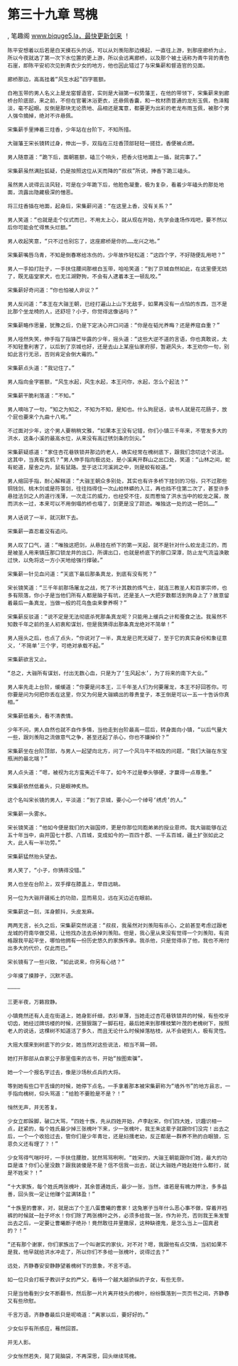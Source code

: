 # 第三十九章 骂槐
, 笔趣阁 www.biquge5.la，最快更新剑来 ！

    陈平安想着以后若是白天摸石头的话，可以从刘羡阳那边摸起，一直往上游，到那座廊桥为止，所以今夜就选了第一次下水位置的更上游，所以会远离廊桥，以及那个被土话称为青牛背的青色石崖，即陈平安初次见到青衣少女的地方，他也因此错过了与宋集薪和督造官的见面。

    廊桥那边，高高挂着“风生水起”四字匾额。

    白袍玉带的男人名义上是龙窑督造官，实则是大骊第一权势藩王，在他的带领下，宋集薪来到廊桥台阶底部，来之前，不但在官署沐浴更衣，还悬佩香囊，和一枚材质普通的龙形玉佩，色泽黯淡，毫不起眼。反倒是那块无论质地、品相还是寓意，都要更为出彩的老龙布雨玉佩，被那个男人强令摘掉，绝对不许悬佩。

    宋集薪手里捧着三炷香，少年站在台阶下，不知所措。

    大骊藩王宋长镜转过身，伸出一手，双指在三炷香顶部轻轻一搓捻，香便被点燃。

    男人随意道：“跪下后，面朝匾额，磕三个响头，把香火往地面上一插，就完事了。”

    宋集薪虽然满肚狐疑，仍是按照这位从天而降的“叔叔”所说，捧香下跪三磕头。

    虽然男人说得云淡风轻，可是在少年跪下后，他脸色凝重，极为复杂，看着少年磕头的那处地面，流露出隐藏极深的憎恶。

    将三炷香插在地面，起身后，宋集薪问道：“在这里上香，没有关系？”

    男人笑道：“也就是走个仪式而已，不用太上心，就从现在开始，先学会逢场作戏吧，要不然以后你可能会忙得焦头烂额。”

    男人收起笑意，“只不过也别忘了，这座廊桥是你的……龙兴之地。”

    宋集薪嘴唇乌青，不知是倒春寒给冻伤的，少年故作轻松道：“这四个字，不好随便乱用吧？”

    男人一手拍打肚子，一手扶住腰间那根白玉带，哈哈笑道：“到了京城自然如此，在这里便无妨了，既无庙堂家犬，也无江湖野狗，不会有人逮着本王一顿乱咬。”

    宋集薪好奇问道：“你也怕被人非议？”

    男人反问道：“本王在大骊王朝，已经打遍山上山下无敌手，如果再没有一点怕的东西，岂不是比那个坐龙椅的人，还舒坦？小子，你觉得这像话吗？”

    宋集薪略作思量，犹豫之后，仍是下定决心开口问道：“你是在韬光养晦？还是养寇自重？”

    男人哑然失笑，伸手指了指锋芒毕露的少年，摇头道：“这些大逆不道的言语，你也真敢说，太不知轻重利害了，以后到了京城也好，还是去山上某座仙家府邸，暂避风头，本王劝你一句，别如此言行无忌，否则肯定会倒大霉的。”

    宋集薪点头道：“我记住了。”

    男人指向金字匾额，“风生水起，风生水起，本王问你，水起，怎么个起法？”

    宋集薪干脆利落道：“不知。”

    男人嘀咕了一句，“知之为知之，不知为不知，是知也。什么狗屁话，读书人就是花花肠子，放个屁也要来个九曲十八弯。”

    不过面对少年，这个男人要稍稍文雅，“如果本王没有记错，你们小镇三千年来，不管发多大的洪水，这条小溪的最高水位，从来没有高过锈剑条的剑尖。”

    宋集薪疑惑道：“家住杏花巷铁锁井那边的老人，确实经常在槐树底下，跟我们念叨这个说法。这其中，当真有玄机？”男人伸手指向极远处，是小溪离开群山之出口处，笑道：“山林之间，蛇有蛇道，屋舍之内，鼠有鼠路。至于这江河溪涧之中，则是蛟有蛟道。”

    男人缩回手指，耐心解释道：“大骊王朝众多别处，其实也有许多桥下挂剑的习俗，只不过那些铜钱剑、桃木剑或是符箓剑，往往挡得住一次山蛟林蟒的入江，再也挡不住第二次了，甚至许多悬挂法剑之人的道行浅薄，一次走江的威力，也经受不住，反而惹恼了洪水当中的蛟龙之属，故而洪水一过，本来可以不用倒塌的桥也塌了，剑更是没了踪迹。唯独这一处的这一把剑……”

    男人话说了一半，就沉默下去。

    宋集薪一直忍着没有追问。

    男人叹了口气，道：“唯独这把剑，从悬挂在桥下的第一天起，就不是针对什么蛟龙走江的，而是被圣人用来镇压那口锁龙井的出口，所谓出口，也就是桥底下的那口深潭，防止龙气流溢涣散过快，以免将这一方小天地给强行撑破。”

    宋集薪一针见血问道：“天底下最后那条真龙，到底有没有死？”

    宋长镜笑道：“三千年前那场屠龙之战，死了不计其数的炼气士，就连三教圣人和百家宗师，也多有陨落，你小子是当他们所有人都是脑子有坑，还是圣人一大把岁数都活到狗身上了？故意留着最后一条真龙，当做一般的花鸟鱼虫来豢养啊？”

    宋集薪反驳道：“说不定是无法彻底杀死那条真龙呢？只能用上缓兵之计和蚕食之法。我虽然不知数千年之前的圣人初衷和谋划，但是我猜得出那条真龙绝对不简单！”

    男人摇头之后，也点了点头，“你说对了一半，真龙是已死无疑了，至于它的真实身份和象征意义，‘不简单’三个字，可绝对承载不起。”

    宋集薪欲言又止。

    “总之，大骊所有谋划，付出无数心血，只是为了‘生风起水’，为了将来的南下大业。”

    男人率先走上台阶，缓缓道：“你要是问本王，三千年圣人们为何要屠龙，本王不好回答你。可你要是问为何把你丢在这里，你又为何是大骊嫡出的尊贵皇子，本王倒是可以一五一十告诉你真相。”

    宋集薪低着头，看不清表情。

    少年不问，男人自然也就不自作多情，当他走到台阶最高一层后，转身面向小镇，“以后气量大一些，跟刘羡阳之流做意气之争，甚至还起了杀心，你也不嫌掉价？”

    宋集薪坐在台阶顶部，与男人一起望向北方，问了一个风马牛不相及的问题，“我们大骊在东宝瓶洲的最北端？”

    男人点头道：“嗯，被视为北方蛮夷近千年了。如今不过是拳头够硬，才赢得一点尊重。”

    宋集薪依然低着头，只是眼神炙热。

    这个名叫宋长镜的男人，平淡道：“到了京城，要小心一个绰号‘绣虎’的人。”

    宋集薪一头雾水。

    宋长镜笑道：“他如今便是我们的大骊国师，更是你那位同胞弟弟的授业恩师。我大骊能够在近五十年当中，由开国七十郡、八百城，变成如今的一百四十郡、一千五百城，疆土扩张如此之大，此人有一半功劳。”

    宋集薪猛然抬头望去。

    男人笑了，“小子，你猜得没错。”

    男人也坐在台阶上，双手撑在膝盖上，举目远眺。

    另一位为大骊开疆拓土的功勋，显而易见，远在天边近在眼前。

    宋集薪这一刻，浑身颤抖，头皮发麻。

    两两无言，长久之后，宋集薪突然说道：“叔叔，我虽然对刘羡阳有杀心，之前甚至考虑过跟老龙城的苻南华做交易，让他找办法去杀掉刘羡阳。但是，我心里从来没有觉得一个刘羡阳，有资格跟我平起平坐，哪怕他拥有一份历史悠久的家族传承。我杀他，只是觉得杀了他，我也不用付出多大的代价，仅此而已。”

    宋长镜有了一些兴致，“如此说来，你另有心结？”

    少年摸了摸脖子，沉默不语。

    ————

    三更半夜，万籁寂静。

    小镇竟然还有人走在街道上，她身影纤细，衣衫单薄，当她走过杏花巷铁锁井的时候，有些咬牙切齿，她经过牌坊楼的时候，还狠狠踹了一脚石柱，最后她来到那棵枝繁叶茂的老槐树下，按照老人的说话，这棵树不知道活了多久，而且无论什么时候掉落枯枝，从不会砸到人，极有灵性。

    大摇大摆来到树底下的少女，她当然对这些说法，相当不屑一顾。

    她打开那部从自家公子那里借来的古书，开始“按图索骥”。

    她一个一个报名字过去，像是沙场秋点兵的大将。

    等到她有些口干舌燥的时候，她停下点名，一手拿着那本被宋集薪称为“墙外书”的地方县志，一手指向槐树，仰头骂道：“给脸不要脸是不是？！”

    悄然无声，并无答复。

    少女立即跺脚，破口大骂，“四姓十族，先从四姓开始，卢李赵宋，你们四大姓，识趣识相一点，赶紧的，每个姓氏最少掉三张槐叶下来，少一张槐叶，我王朱这辈子就跟你们没完！出去之后，一个一个收拾过去，管你们是少年青壮，还是妇孺老幼，反正都是一群养不熟的白眼狼，忘恩负义还有理了？！”

    少女骂得气喘吁吁，一手扶住腰肢，犹然骂骂咧咧，“姓宋的，大骊王朝能跟你们姓，最大的功臣是谁？你们心里没数？跟我装傻是不是？信不信我一出去，就让大骊姓卢姓赵姓什么都行，就是不姓宋？！”

    “十大家族，每个姓氏两张槐叶，其余普通姓氏，最少一张，当然，谁若是有魄力押注，多多益善，回头我一定让他赚个盆满钵盈！”

    “十族里的曹家，对，就是出了个王八蛋曹曦的曹家！这兔崽子当年什么恶心事不做，穿着开裆裤的时候就一肚子坏水！你们除了两张槐叶之外，必须多给我一张，作为补充，否则我王朱发誓出去之后，一定要让曹曦断子绝孙！竟然敢往井里撒尿，这种缺德鬼，是怎么当上一国真君的？！”

    “还有那个谢家，你们家族出了一个叫谢实的家伙，对不对？嗯，我跟他有点交情，当初如果不是我，他早就给洪水冲走了，所以你们不多给一张槐叶，说得过去？”

    远处，齐静春安安静静望着槐树下的景象，不言不语。

    如一位只会打板子教训子女的严父，看待一个越大越骄纵的子女，有些无奈。

    只是当他看到少女不断翻书，然后那一片片离开枝头的槐叶，纷纷飘落到一页页书之间，齐静春又有些欣慰。

    千言万语，齐静春最后只是呢喃道：“离家以后，要好好的。”

    少女似乎有所感应，蓦然回首。

    并无人影。

    少女怅然若失，晃了晃脑袋，不再深思，回头继续骂槐。